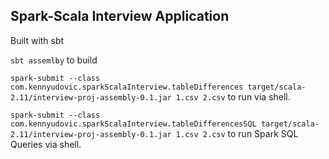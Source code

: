 ## Spark-Scala Interview Application

Built with sbt

`sbt assemlby` to build

`spark-submit --class com.kennyudovic.sparkScalaInterview.tableDifferences target/scala-2.11/interview-proj-assembly-0.1.jar 1.csv 2.csv` to run via shell.

`spark-submit --class com.kennyudovic.sparkScalaInterview.tableDifferencesSQL target/scala-2.11/interview-proj-assembly-0.1.jar 1.csv 2.csv` to run Spark SQL Queries via shell.

